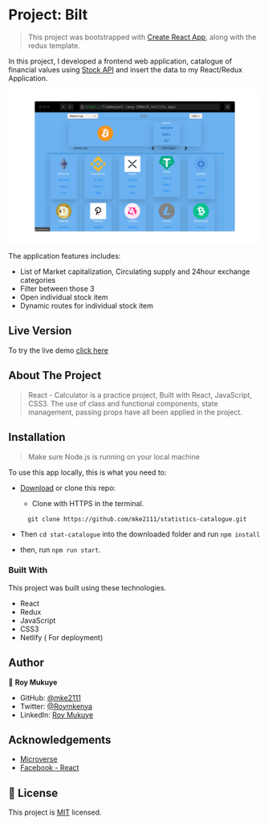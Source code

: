 # Project: BiIt

> This project was bootstrapped with [Create React App](https://github.com/facebook/create-react-app), along with the redux template.

In this project, I developed a frontend web application, catalogue of financial values using [Stock API](https://api.coingecko.com/en/api) and insert the data to my React/Redux Application.

<p align='center' class='d-flex'>
    <span align="">
    <img  title='wave' alt='waving' src='./calcu.png'>
  </span>
</p>

The application features includes:

- List of Market capitalization, Circulating supply and 24hour exchange categories
- Filter between those 3
- Open individual stock item
- Dynamic routes for individual stock item

## Live Version

To try the live demo [click here](https://rcalculatorr.herokuapp.com/)

## About The Project

> React - Calculator is a practice project, Built with React, JavaScript, CSS3. The use of class and functional components, state management, passing props have all been applied in the project.

## Installation

> Make sure Node.js is running on your local machine

To use this app locally, this is what you need to:

- [Download](https://github.com/mke2111/statistics-catalogue.git) or clone this repo:

  - Clone with HTTPS in the terminal.

  ```
    git clone https://github.com/mke2111/statistics-catalogue.git

  ```

- Then `cd stat-catalogue` into the downloaded folder and run `npm install`
- then, run `npm run start`.

### Built With

This project was built using these technologies.

- React
- Redux
- JavaScript
- CSS3
- Netlify ( For deployment)

## Author

👤 **Roy Mukuye**

- GitHub: [@mke2111](https://github.com/mke2111)
- Twitter: [@Roymkenya](https://twitter.com/Roymkenya)
- LinkedIn: [Roy Mukuye](https://www.linkedin.com/in/roy-mukuye-42b07b1b4)

<!-- ACKNOWLEDGEMENTS -->

## Acknowledgements

- [Microverse](https://www.microverse.org/)
- [Facebook - React](https://github.com/facebook/create-react-app)

## 📝 License

This project is [MIT](https://opensource.org/licenses/MIT) licensed.
